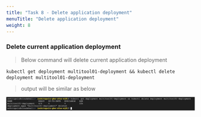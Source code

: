 ```yaml
---
title: "Task 8 - Delete application deployment"
menuTitle: "Delete application deployment"
weight: 8
---
```


### Delete current application deployment

> Below command will delete current application deployment

```
kubectl get deployment multitool01-deployment && kubectl delete deployment multitool01-deployment
```

> output will be similar as below

![envOutput](delete-app.png)